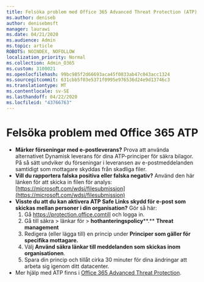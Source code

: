 ```yaml
---
title: Felsöka problem med Office 365 Advanced Threat Protection (ATP)
ms.author: deniseb
author: denisebmsft
manager: laurawi
ms.date: 04/21/2020
ms.audience: Admin
ms.topic: article
ROBOTS: NOINDEX, NOFOLLOW
localization_priority: Normal
ms.collection: Admin_O365
ms.custom: 3100021
ms.openlocfilehash: 99bc985f2d66693aca45f0833ab47c043acc1324
ms.sourcegitcommit: 631cbb5f03e5371f0995e976536d24e9d13746c3
ms.translationtype: MT
ms.contentlocale: sv-SE
ms.lasthandoff: 04/22/2020
ms.locfileid: "43766763"
---
```

# <a name="troubleshoot-issues-with-office-365-atp"></a>Felsöka problem med Office 365 ATP

- **Märker förseningar med e-postleverans?** Prova att använda alternativet Dynamisk leverans för dina ATP-principer för säkra bilagor. På så sätt undviker du förseningar i leveransen av e-postmeddelanden samtidigt som mottagare skyddas från skadliga filer.
- **Vill du rapportera falska positiva eller falska negativ?** Använd den här länken för att skicka in filen för analys:[https://microsoft.com/wdsi/filesubmission](https://microsoft.com/wdsi/filesubmission)
- **Visste du att du kan aktivera ATP Safe Links skydd för e-post som skickas mellan personer i din organisation?** Gör så här:
    1. Gå https://protection.office.comtill och logga in.
    2. Gå till säkra > länkar för > **hothanteringspolicy****.** **Threat management**
    3. Redigera (eller lägga till) en princip under **Principer som gäller för specifika mottagare.**
    4. Välj **Använd säkra länkar till meddelanden som skickas inom organisationen**.
    5. Spara din princip och tillåt cirka 30 minuter för dina ändringar att arbeta sig igenom ditt datacenter.
- Mer hjälp med ATP finns i [Office 365 Advanced Threat Protection](https://docs.microsoft.com/office365/securitycompliance/office-365-atp).